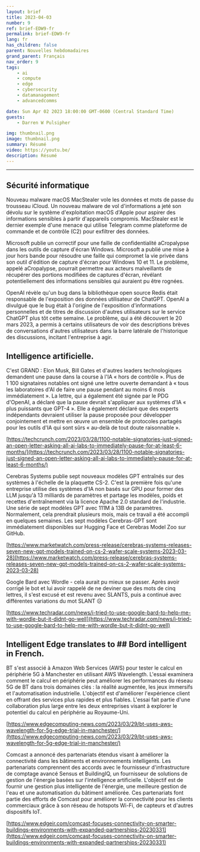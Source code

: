 ```yaml
---
layout: brief
title: 2023-04-03
number: 9
ref: brief-EDW9-fr
permalink: brief-EDW9-fr
lang: fr
has_children: false
parent: Nouvelles hebdomadaires
grand_parent: Français
nav_order: 9
tags:
    - ai
    - compute
    - edge
    - cybersecurity
    - datamanagement
    - advancedcomms

date: Sun Apr 02 2023 18:00:00 GMT-0600 (Central Standard Time)
guests:
    - Darren W Pulsipher

img: thumbnail.png
image: thumbnail.png
summary: Résumé
video: https://youtu.be/
description: Résumé
---
```






---

## Sécurité informatique

Nouveau malware macOS MacStealer vole les données et mots de passe du trousseau iCloud. Un nouveau malware de vol d'informations a jeté son dévolu sur le système d'exploitation macOS d'Apple pour aspirer des informations sensibles à partir d'appareils compromis. MacStealer est le dernier exemple d'une menace qui utilise Telegram comme plateforme de commande et de contrôle (C2) pour exfiltrer des données.

Microsoft publie un correctif pour une faille de confidentialité aCropalypse dans les outils de capture d'écran Windows. Microsoft a publié une mise à jour hors bande pour résoudre une faille qui compromet la vie privée dans son outil d'édition de capture d'écran pour Windows 10 et 11. Le problème, appelé aCropalypse, pourrait permettre aux acteurs malveillants de récupérer des portions modifiées de captures d'écran, révélant potentiellement des informations sensibles qui auraient pu être rognées.

OpenAI révèle qu'un bug dans la bibliothèque open source Redis était responsable de l'exposition des données utilisateur de ChatGPT. OpenAI a divulgué que le bug était à l'origine de l'exposition d'informations personnelles et de titres de discussion d'autres utilisateurs sur le service ChatGPT plus tôt cette semaine. Le problème, qui a été découvert le 20 mars 2023, a permis à certains utilisateurs de voir des descriptions brèves de conversations d'autres utilisateurs dans la barre latérale de l'historique des discussions, incitant l'entreprise à agir.

## Intelligence artificielle.

C'est GRAND : Elon Musk, Bill Gates et d'autres leaders technologiques demandent une pause dans la course à l'IA « hors de contrôle ». Plus de 1 100 signataires notables ont signé une lettre ouverte demandant à « tous les laboratoires d'AI de faire une pause pendant au moins 6 mois immédiatement ». La lettre, qui a également été signée par le PDG d'OpenAI, a déclaré que la pause devrait s'appliquer aux systèmes d'IA « plus puissants que GPT-4 ». Elle a également déclaré que des experts indépendants devraient utiliser la pause proposée pour développer conjointement et mettre en œuvre un ensemble de protocoles partagés pour les outils d'IA qui sont sûrs « au-delà de tout doute raisonnable ».

[https://techcrunch.com/2023/03/28/1100-notable-signatories-just-signed-an-open-letter-asking-all-ai-labs-to-immediately-pause-for-at-least-6-months/](https://techcrunch.com/2023/03/28/1100-notable-signatories-just-signed-an-open-letter-asking-all-ai-labs-to-immediately-pause-for-at-least-6-months/)

Cerebras Systems publie sept nouveaux modèles GPT entraînés sur des systèmes à l'échelle de la plaquette CS-2. C'est la première fois qu'une entreprise utilise des systèmes d'IA non basés sur GPU pour former des LLM jusqu'à 13 milliards de paramètres et partage les modèles, poids et recettes d'entraînement via la licence Apache 2.0 standard de l'industrie. Une série de sept modèles GPT avec 111M à 13B de paramètres. Normalement, cela prendrait plusieurs mois, mais ce travail a été accompli en quelques semaines. Les sept modèles Cerebras-GPT sont immédiatement disponibles sur Hugging Face et Cerebras Model Zoo sur GitHub.

[https://www.marketwatch.com/press-release/cerebras-systems-releases-seven-new-gpt-models-trained-on-cs-2-wafer-scale-systems-2023-03-28](https://www.marketwatch.com/press-release/cerebras-systems-releases-seven-new-gpt-models-trained-on-cs-2-wafer-scale-systems-2023-03-28)

Google Bard avec Wordle - cela aurait pu mieux se passer. Après avoir corrigé le bot et lui avoir rappelé de ne deviner que des mots de cinq lettres, il s'est excusé et est revenu avec SLANTS, puis a continué avec différentes variations du mot SLANT ☹

[https://www.techradar.com/news/i-tried-to-use-google-bard-to-help-me-with-wordle-but-it-didnt-go-well](https://www.techradar.com/news/i-tried-to-use-google-bard-to-help-me-with-wordle-but-it-didnt-go-well)

## Intelligent Edge translates to ## Bord intelligent in French.

BT s'est associé à Amazon Web Services (AWS) pour tester le calcul en périphérie 5G à Manchester en utilisant AWS Wavelength. L'essai examinera comment le calcul en périphérie peut améliorer les performances du réseau 5G de BT dans trois domaines clés : la réalité augmentée, les jeux immersifs et l'automatisation industrielle. L'objectif est d'améliorer l'expérience client en offrant des services plus rapides et plus fiables. L'essai fait partie d'une collaboration plus large entre les deux entreprises visant à explorer le potentiel du calcul en périphérie au Royaume-Uni.

[https://www.edgecomputing-news.com/2023/03/29/bt-uses-aws-wavelength-for-5g-edge-trial-in-manchester/](https://www.edgecomputing-news.com/2023/03/29/bt-uses-aws-wavelength-for-5g-edge-trial-in-manchester/)

Comcast a annoncé des partenariats étendus visant à améliorer la connectivité dans les bâtiments et environnements intelligents. Les partenariats comprennent des accords avec le fournisseur d'infrastructure de comptage avancé Sensus et BuildingIQ, un fournisseur de solutions de gestion de l'énergie basées sur l'intelligence artificielle. L'objectif est de fournir une gestion plus intelligente de l'énergie, une meilleure gestion de l'eau et une automatisation du bâtiment améliorée. Ces partenariats font partie des efforts de Comcast pour améliorer la connectivité pour les clients commerciaux grâce à son réseau de hotspots Wi-Fi, de capteurs et d'autres dispositifs IoT.

[https://www.edgeir.com/comcast-focuses-connectivity-on-smarter-buildings-environments-with-expanded-partnerships-20230331](https://www.edgeir.com/comcast-focuses-connectivity-on-smarter-buildings-environments-with-expanded-partnerships-20230331)


